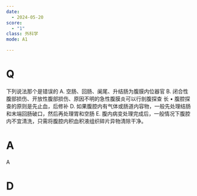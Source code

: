 ```yaml
---
date:
  - 2024-05-20
score:
  - "1"
class: 外科学
mode: A1

---
```



# Q
下列说法那个是错误的 
A. 空肠、回肠、阑尾、升结肠为腹膜内位器官
B. 闭合性腹部损伤、开放性腹部损伤、原因不明的急性腹膜炎可以行剖腹探查 长 • 腹腔探查的原则是先止血，后修补
D. 如果腹腔内有气体或肠道内容物，一般先处理结肠和末端回肠破口，然后再处理胃和空肠
E. 腹内病变处理完成后，一般情况下腹腔内不宜清洗，只需将腹腔内积血积液组织碎片异物清除干净。

# A

A


# D
